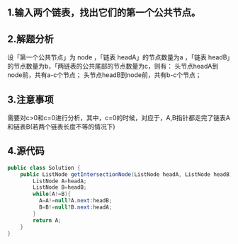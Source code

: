 ## 1.输入两个链表，找出它们的第一个公共节点。

## 2.解题分析
设「第一个公共节点」为 node ，「链表 headA」的节点数量为a ，「链表 headB」的节点数量为b，「两链表的公共尾部的节点数量为c，则有：
头节点headA到node前，共有a-c个节点；
头节点headB到node前，共有b-c个节点；

## 3.注意事项
需要对c>0和c=0进行分析，其中，c=0的时候，对应于，A,B指针都走完了链表A和链表B(若两个链表长度不等的情况下)

## 4.源代码
```java
public class Solution {
    public ListNode getIntersectionNode(ListNode headA, ListNode headB) {
        ListNode A=headA;
        ListNode B=headB;
        while(A!=B){
          A=A!=null?A.next:headB;
          B=B!=null?B.next:headA;
        }
        return A;
    }
}
```

